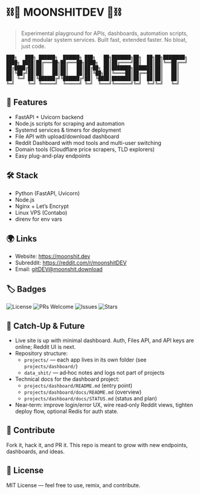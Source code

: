 # ⛓️🌙 MOONSHITDEV 🌙⛓️

> Experimental playground for APIs, dashboards, automation scripts, and modular system services.
> Built fast, extended faster. No bloat, just code.

```
███╗   ███╗ ██████╗  ██████╗ ███╗   ██╗███████╗██╗  ██╗██╗████████╗
████╗ ████║██╔═══██╗██╔═══██╗████╗  ██║██╔════╝██║  ██║██║╚══██╔══╝
██╔████╔██║██║   ██║██║   ██║██╔██╗ ██║███████╗███████║██║   ██║   
██║╚██╔╝██║██║   ██║██║   ██║██║╚██╗██║╚════██║██╔══██║██║   ██║   
██║ ╚═╝ ██║╚██████╔╝╚██████╔╝██║ ╚████║███████║██║  ██║██║   ██║   
╚═╝     ╚═╝ ╚═════╝  ╚═════╝ ╚═╝  ╚═══╝╚══════╝╚═╝  ╚═╝╚═╝   ╚═╝   
```

## 🚀 Features

- FastAPI + Uvicorn backend
- Node.js scripts for scraping and automation
- Systemd services & timers for deployment
- File API with upload/download dashboard
- Reddit Dashboard with mod tools and multi-user switching
- Domain tools (Cloudflare price scrapers, TLD explorers)
- Easy plug-and-play endpoints

## 🛠️ Stack

- Python (FastAPI, Uvicorn)
- Node.js
- Nginx + Let’s Encrypt
- Linux VPS (Contabo)
- direnv for env vars

## 🌍 Links

- Website: https://moonshit.dev
- Subreddit: https://reddit.com/r/moonshitDEV
- Email: gitDEV@moonshit.download

## 🏷️ Badges

![License](https://img.shields.io/badge/license-MIT-green)
![PRs Welcome](https://img.shields.io/badge/PRs-welcome-blue)
![Issues](https://img.shields.io/github/issues/moonshitDEV/moonshitDEV)
![Stars](https://img.shields.io/github/stars/moonshitDEV/moonshitDEV?style=social)

## 🔄 Catch‑Up & Future

- Live site is up with minimal dashboard. Auth, Files API, and API keys are online; Reddit UI is next.
- Repository structure:
  - `projects/` — each app lives in its own folder (see `projects/dashboard/`)
  - `data_shit/` — ad‑hoc notes and logs not part of projects
- Technical docs for the dashboard project:
  - `projects/dashboard/README.md` (entry point)
  - `projects/dashboard/docs/README.md` (overview)
  - `projects/dashboard/docs/STATUS.md` (status and plan)
- Near‑term: improve login/error UX, wire read‑only Reddit views, tighten deploy flow, optional Redis for auth state.

## 🤝 Contribute

Fork it, hack it, and PR it. This repo is meant to grow with new endpoints, dashboards, and ideas.

## 📜 License

MIT License — feel free to use, remix, and contribute.

